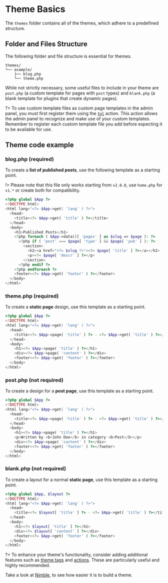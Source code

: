 # Theme Basics
The `themes` folder contains all of the themes, which adhere to a predefined structure.

## Folder and Files Structure
The following folder and file structure is essential for themes.

```plain
themes/
└── example/
    ├── blog.php
    └── theme.php
```

While not strictly necessary, some useful files to include in your theme are `post.php` (a custom template for pages with `post` types) and `blank.php` (a blank template for plugins that create dynamic pages).

?> To use custom template files as custom page templates in the admin panel, you must first register them using the [`tpl`](/developer/actions) action. This action allows the admin panel to recognize and make use of your custom templates. Remember to register each custom template file you add before expecting it to be available for use.

## Theme code example

### blog.php **(required)**
To create a **list of published posts**, use the following template as a starting point.

!> Please note that this file only works starting from `v2.0.0`, use `home.php` for `v1.*` or create both for compatibility.

```php
<?php global $App ?>
<!DOCTYPE html>
<html lang="<?= $App->get( 'lang' ) ?>">
  <head>
    <title><?= $App->get( 'title' ) ?></title>
  </head>
  <body>
    <h1>Published Posts</h1>
    <?php foreach ( $App->data()[ 'pages' ] as $slug => $page ): ?>
      <?php if ( 'post' === $page[ 'type' ] && $page[ 'pub' ] ): ?>
        <section>
          <h2><a href="<?= $slug ?>"><?= $page[ 'title' ] ?></a></h2>
          <p><?= $page[ 'descr' ] ?></p>
        </section>
      <?php endif ?>
    <?php endforeach ?>
    <footer><?= $App->get( 'footer' ) ?></footer>
  </body>
</html>
```

### theme.php **(required)**
To create a **static page** design, use this template as a starting point.

```php
<?php global $App ?>
<!DOCTYPE html>
<html lang="<?= $App->get( 'lang' ) ?>">
  <head>
    <title><?= $App->page( 'title' ) ?> - <?= $App->get( 'title' ) ?></title>
  </head>
  <body>
    <h1><?= $App->page( 'title' ) ?></h1>
    <div><?= $App->page( 'content' ) ?></div>
    <footer><?= $App->get( 'footer' ) ?></footer>
  </body>
</html>
```

### post.php **(not required)**
To create a design for a **post page**, use this template as a starting point.

```php
<?php global $App ?>
<!DOCTYPE html>
<html lang="<?= $App->get( 'lang' ) ?>">
  <head>
    <title><?= $App->page( 'title' ) ?> - <?= $App->get( 'title' ) ?></title>
  </head>
  <body>
    <h1><?= $App->page( 'title' ) ?></h1>
    <p>Written by <b>John Doe</b> in category <b>Post</b></p>
    <div><?= $App->page( 'content' ) ?></div>
    <footer><?= $App->get( 'footer' ) ?></footer>
  </body>
</html>
```

### blank.php **(not required)**
To create a layout for a normal **static page**, use this template as a starting point.

```php
<?php global $App, $layout ?>
<!DOCTYPE html>
<html lang="<?= $App->get( 'lang' ) ?>">
  <head>
    <title><?= $layout[ 'title' ] ?> - <?= $App->get( 'title' ) ?></title>
  </head>
  <body>
    <h1><?= $layout[ 'title' ] ?></h1>
    <div><?= $layout[ 'content' ] ?></div>
    <footer><?= $App->get( 'footer' ) ?></footer>
  </body>
</html>
```

?> To enhance your theme's functionality, consider adding additional features such as [theme tags](/themes/tags) and [actions](/developer/actions?id=themes). These are particularly useful and highly recommended.

Take a look at [Nimble](https://github.com/BoidCMS/nimble), to see how easier it is to build a theme.


